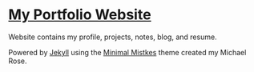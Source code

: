 # [My Portfolio Website](https://reynolds-adam.github.io)  


Website contains my profile, projects, notes, blog, and resume.  

Powered by [Jekyll](https://jekyllrb.com/) using the [Minimal Mistkes](https://mmistakes.github.io/minimal-mistakes/) theme created my Michael Rose.
